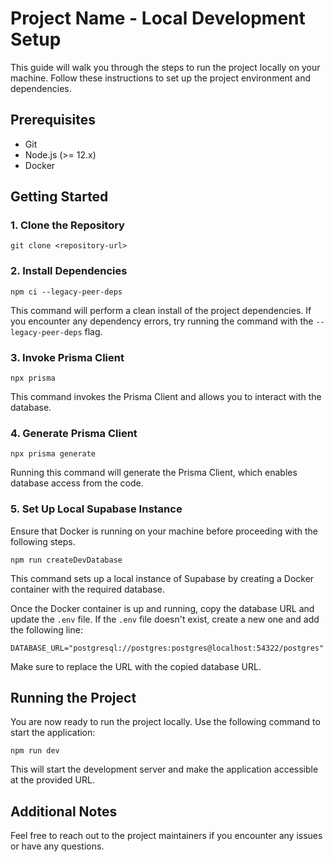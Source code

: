 # Project Name - Local Development Setup

This guide will walk you through the steps to run the project locally on your machine. Follow these instructions to set up the project environment and dependencies.

## Prerequisites

- Git
- Node.js (>= 12.x)
- Docker

## Getting Started

### 1. Clone the Repository

```
git clone <repository-url>
```

### 2. Install Dependencies

```
npm ci --legacy-peer-deps
```

This command will perform a clean install of the project dependencies. If you encounter any dependency errors, try running the command with the `--legacy-peer-deps` flag.

### 3. Invoke Prisma Client

```
npx prisma
```

This command invokes the Prisma Client and allows you to interact with the database.

### 4. Generate Prisma Client

```
npx prisma generate
```

Running this command will generate the Prisma Client, which enables database access from the code.

### 5. Set Up Local Supabase Instance

Ensure that Docker is running on your machine before proceeding with the following steps.

```
npm run createDevDatabase
```

This command sets up a local instance of Supabase by creating a Docker container with the required database.

Once the Docker container is up and running, copy the database URL and update the `.env` file. If the `.env` file doesn't exist, create a new one and add the following line:

```
DATABASE_URL="postgresql://postgres:postgres@localhost:54322/postgres"
```

Make sure to replace the URL with the copied database URL.

## Running the Project

You are now ready to run the project locally. Use the following command to start the application:

```
npm run dev
```

This will start the development server and make the application accessible at the provided URL.

## Additional Notes

Feel free to reach out to the project maintainers if you encounter any issues or have any questions.
